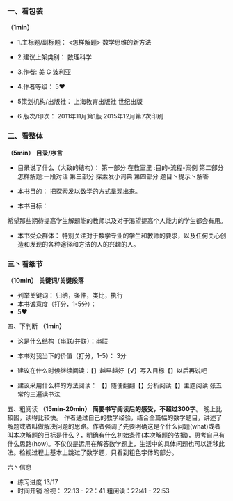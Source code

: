 
### 一、看包装
**（1min）**

- 1.主标题/副标题：
<怎样解题>
数学思维的新方法

- 2.建议上架类别：
数理科学
- 3.作者:
美 G 波利亚
- 4.作者等级：
5❤
- 5策划机构/出版社：
上海教育出版社
世纪出版
- 6 版次/印次：
2011年11月第1版
2015年12月第7次印刷

### 二、看整体
**（5min）**
 **目录/序言**
- 目录说了什么（大致的结构）：
第一部分  在教室里 :目的-流程-案例
第二部分 怎样解题:一段对话
第三部分  探索发小词典
第四部分  题目丶提示丶解答

- 本书目的：
把探索发以数学的方式呈现出来。

- 本书目标：

希望那些期待提高学生解题能的教师以及对于渴望提高个人能力的学生都会有用。

- 本书受众群体：
特别关注对于数学专业的学生和教师的要求，以及任何关心创造和发现的各种途径和方法的人的兴趣的人。

### 三丶看细节
**（10min）**
**关键词/关键段落**

-  列举关键词： 归纳，条件，类比，执行
- 本书诚意度（打分，1-5分）：
- 5❤

四、下判断
**（1min）**


- 这是什么结构（串联/并联）：串联

- 本书对我当下的价值（打分，1-5）：
3分

- 建议在什么时候继续阅读：【】越早越好【√】写入目标【】以后再说吧

- 建议采用什么样的方法阅读：  【】随便翻翻【】分析阅读【】主题阅读
张五常的三遍读书法

五、粗阅读
**（15min-20min）**
**简要书写阅读后的感受，不超过300字**。
晚上比较困，读得比较快。
作者通过自己的教学经验，结合全篇幅的数学题目，讲述了解题或者叫做解决问题的思路。作者强调了先要明确这是个什么问题(what)或者叫本次解题的目标是什么？，明确有什么初始条件(本次解题的依据)，思考自己有什么思路(how)。不仅仅是运用在解答数学题上，生活中的具体问题也可以迁移此法。检视过程上基本上跳过了数学题，只看到粗色字体的部分。

六丶信息
- 练习进度  13/17
- 时间开销
检视： 22:13 - 22：41
粗阅读：22:41 - 22:53